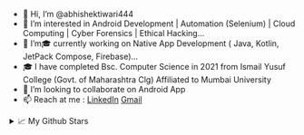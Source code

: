- 👋 Hi, I’m @abhishektiwari444
- 👀 I’m interested in Android Development | Automation (Selenium) | Cloud Computing | Cyber Forensics | Ethical Hacking...
- 🌱 I’m🎓 currently working on Native App Development ( Java, Kotlin, JetPack Compose, Firebase)...
- 🎓 I have completed Bsc. Computer Science in 2021 from Ismail Yusuf College (Govt. of Maharashtra Clg) Affiliated to Mumbai University
- 💞️ I’m looking to collaborate on Android App
- 📫 Reach at me : [LinkedIn](https://www.linkedin.com/in/abhishek-tiwari-3b0693228/)
[Gmail](https://www.github.com/tiwariabhishekt040@gmail.com)
<details>

  
<!---
abhishektiwari444/abhishektiwari444 is a ✨ special ✨ repository because its `README.md` (this file) appears on your GitHub profile.
You can click the Preview link to take a look at your changes.
--->

  
  <summary> 📈 My Github Stars </summary>
![Abhishek Tiwari Stats](https://github-readme-stats.vercel.app/api?username=abhishektiwari444&show_icons=true&theme=vision-friendly-synthwave)
  
<br></br>  
[![Top Langs](https://github-readme-stats.vercel.app/api/top-langs/?username=abhishektiwari444&layout=compact)](https://github.com/anuraghazra/github-readme-stats)
